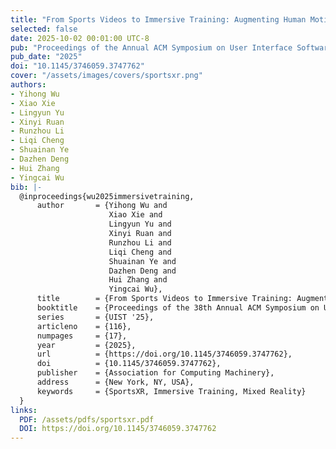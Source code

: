 ```yaml
---
title: "From Sports Videos to Immersive Training: Augmenting Human Motion to Enrich Basketball Training Experience"
selected: false
date: 2025-10-02 00:01:00 UTC-8
pub: "Proceedings of the Annual ACM Symposium on User Interface Software and Technology (UIST 2025) (CCF-A)"
pub_date: "2025"
doi: "10.1145/3746059.3747762"
cover: "/assets/images/covers/sportsxr.png"
authors:
- Yihong Wu
- Xiao Xie
- Lingyun Yu
- Xinyi Ruan
- Runzhou Li
- Liqi Cheng
- Shuainan Ye
- Dazhen Deng
- Hui Zhang
- Yingcai Wu
bib: |-
  @inproceedings{wu2025immersivetraining,
      author       = {Yihong Wu and
                      Xiao Xie and
                      Lingyun Yu and
                      Xinyi Ruan and
                      Runzhou Li and
                      Liqi Cheng and
                      Shuainan Ye and
                      Dazhen Deng and
                      Hui Zhang and
                      Yingcai Wu},
      title        = {From Sports Videos to Immersive Training: Augmenting Human Motion to Enrich Basketball Training Experience},
      booktitle    = {Proceedings of the 38th Annual ACM Symposium on User Interface Software and Technology},
      series       = {UIST '25},
      articleno    = {116},
      numpages     = {17},
      year         = {2025},
      url          = {https://doi.org/10.1145/3746059.3747762},
      doi          = {10.1145/3746059.3747762},
      publisher    = {Association for Computing Machinery},
      address      = {New York, NY, USA},
      keywords     = {SportsXR, Immersive Training, Mixed Reality}
  }
links:
  PDF: /assets/pdfs/sportsxr.pdf
  DOI: https://doi.org/10.1145/3746059.3747762
---
```

